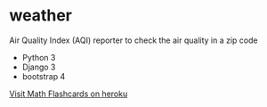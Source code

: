 # weather
Air Quality Index (AQI) reporter to check the air quality in a zip code
+ Python 3
+ Django 3
+ bootstrap 4

[Visit Math Flashcards on heroku](https://aqibyzip.herokuapp.com)
